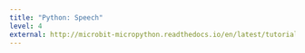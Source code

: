 ```yaml
---
title: "Python: Speech"
level: 4
external: http://microbit-micropython.readthedocs.io/en/latest/tutorials/speech.html
---
```

